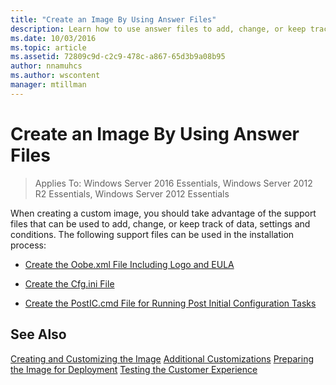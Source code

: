 ```yaml
---
title: "Create an Image By Using Answer Files"
description: Learn how to use answer files to add, change, or keep track of data, settings and conditions when you crate a custom image.
ms.date: 10/03/2016
ms.topic: article
ms.assetid: 72809c9d-c2c9-478c-a867-65d3b9a08b95
author: nnamuhcs
ms.author: wscontent
manager: mtillman
---
```


# Create an Image By Using Answer Files

>Applies To: Windows Server 2016 Essentials, Windows Server 2012 R2 Essentials, Windows Server 2012 Essentials

When creating a custom image, you should take advantage of the support files that can be used to add, change, or keep track of data, settings and conditions. The following support files can be used in the installation process:

-   [Create the Oobe.xml File Including Logo and EULA](Create-the-Oobe.xml-File-Including-Logo-and-EULA.md)

-   [Create the Cfg.ini File](Create-the-Cfg.ini-File.md)

-   [Create the PostIC.cmd File for Running Post Initial Configuration Tasks](Create-the-PostIC.cmd-File-for-Running-Post-Initial-Configuration-Tasks.md)

## See Also
 [Creating and Customizing the Image](Creating-and-Customizing-the-Image.md)
 [Additional Customizations](Additional-Customizations.md)
 [Preparing the Image for Deployment](Preparing-the-Image-for-Deployment.md)
 [Testing the Customer Experience](Testing-the-Customer-Experience.md)
